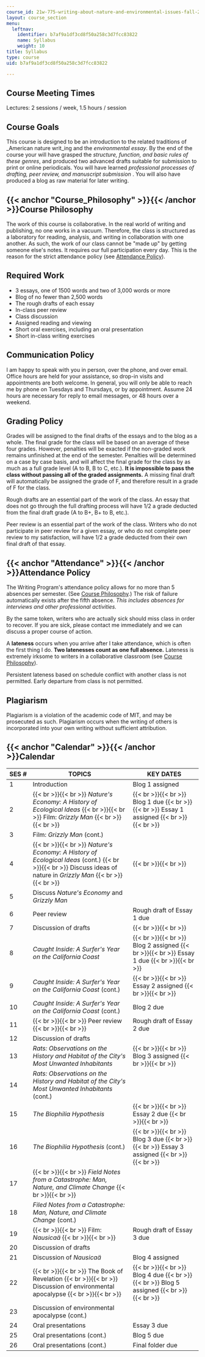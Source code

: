 ```yaml
---
course_id: 21w-775-writing-about-nature-and-environmental-issues-fall-2006
layout: course_section
menu:
  leftnav:
    identifier: b7af9a1df3cd8f50a258c3d7fcc83822
    name: Syllabus
    weight: 10
title: Syllabus
type: course
uid: b7af9a1df3cd8f50a258c3d7fcc83822

---
```


Course Meeting Times
--------------------

Lectures: 2 sessions / week, 1.5 hours / session

Course Goals
------------

This course is designed to be an introduction to the related traditions of _American nature writ_ing and the _environmental essay_. By the end of the course your will have grasped the _structure, function, and basic rules of these genres_, and produced two advanced drafts suitable for submission to print or online periodicals. You will have learned _professional processes of drafting, peer review, and manuscript submission_ . You will also have produced a blog as raw material for later writing.

{{< anchor "Course_Philosophy" >}}{{< /anchor >}}Course Philosophy
------------------------------------------------------------------

The work of this course is collaborative. In the real world of writing and publishing, no one works in a vacuum. Therefore, the class is structured as a laboratory for reading, analysis, and writing in collaboration with one another. As such, the work of our class cannot be "made up" by getting someone else's notes. It requires our full participation every day. This is the reason for the strict attendance policy (see [Attendance Policy](#Attendance)).

Required Work
-------------

*   3 essays, one of 1500 words and two of 3,000 words or more
*   Blog of no fewer than 2,500 words
*   The rough drafts of each essay
*   In-class peer review
*   Class discussion
*   Assigned reading and viewing
*   Short oral exercises, including an oral presentation
*   Short in-class writing exercises

Communication Policy
--------------------

I am happy to speak with you in person, over the phone, and over email. Office hours are held for your assistance, so drop-in visits and appointments are both welcome. In general, you will only be able to reach me by phone on Tuesdays and Thursdays, or by appointment. Assume 24 hours are necessary for reply to email messages, or 48 hours over a weekend.

Grading Policy
--------------

Grades will be assigned to the final drafts of the essays and to the blog as a whole. The final grade for the class will be based on an average of these four grades. However, penalties will be exacted if the non-graded work remains unfinished at the end of the semester. Penalties will be determined on a case by case basis, and will affect the final grade for the class by as much as a full grade level (A to B, B to C, etc.). **It is impossible to pass the class without passing all of the graded assignments.** A missing final draft will automatically be assigned the grade of F, and therefore result in a grade of F for the class.

Rough drafts are an essential part of the work of the class. An essay that does not go through the full drafting process will have 1/2 a grade deducted from the final draft grade (A to B+, B+ to B, etc.).

Peer review is an essential part of the work of the class. Writers who do not participate in peer review for a given essay, or who do not complete peer review to my satisfaction, will have 1/2 a grade deducted from their own final draft of that essay.

{{< anchor "Attendance" >}}{{< /anchor >}}Attendance Policy
-----------------------------------------------------------

The Writing Program's attendance policy allows for no more than 5 absences per semester. (See [Course Philosophy](#Course_Philosophy).) The risk of failure automatically exists after the fifth absence. _This includes absences for interviews and other professional activities._

By the same token, writers who are actually sick should miss class in order to recover. If you are sick, please contact me immediately and we can discuss a proper course of action.

A **lateness** occurs when you arrive after I take attendance, which is often the first thing I do. **Two latenesses count as one full absence.** Lateness is extremely irksome to writers in a collaborative classroom (see [Course Philosophy](#Course_Philosophy)).

Persistent lateness based on schedule conflict with another class is not permitted. Early departure from class is not permitted.

Plagiarism
----------

Plagiarism is a violation of the academic code of MIT, and may be prosecuted as such. Plagiarism occurs when the writing of others is incorporated into your own writing without sufficient attribution.

{{< anchor "Calendar" >}}{{< /anchor >}}Calendar
------------------------------------------------

| SES # | TOPICS | KEY DATES |
| --- | --- | --- |
| 1 | Introduction | Blog 1 assigned |
| 2 |  {{< br >}}{{< br >}} _Nature's Economy: A History of Ecological Ideas_ {{< br >}}{{< br >}} Film: _Grizzly Man_ {{< br >}}{{< br >}}  |  {{< br >}}{{< br >}} Blog 1 due {{< br >}}{{< br >}} Essay 1 assigned {{< br >}}{{< br >}}  |
| 3 | Film: _Grizzly Man_ (cont.) | &nbsp; |
| 4 |  {{< br >}}{{< br >}} _Nature's Economy: A History of Ecological Ideas_ (cont.) {{< br >}}{{< br >}} Discuss ideas of nature in _Grizzly Man_ {{< br >}}{{< br >}}  |  {{< br >}}{{< br >}}  |
| 5 | Discuss _Nature's Economy_ and _Grizzly Man_ | &nbsp; |
| 6 | Peer review | Rough draft of Essay 1 due |
| 7 | Discussion of drafts |  {{< br >}}{{< br >}}  |
| 8 | _Caught Inside: A Surfer's Year on the California Coast_ |  {{< br >}}{{< br >}} Blog 2 assigned {{< br >}}{{< br >}} Essay 1 due {{< br >}}{{< br >}}  |
| 9 | _Caught Inside: A Surfer's Year on the California Coast_ (cont.) |  {{< br >}}{{< br >}} Essay 2 assigned {{< br >}}{{< br >}}  |
| 10 | _Caught Inside: A Surfer's Year on the California Coast_ (cont.) | Blog 2 due |
| 11 |  {{< br >}}{{< br >}} Peer review {{< br >}}{{< br >}}  | Rough draft of Essay 2 due |
| 12 | Discussion of drafts | &nbsp; |
| 13 | _Rats: Observations on the History and Habitat of the City's Most Unwanted Inhabitants_ |  {{< br >}}{{< br >}} Blog 3 assigned {{< br >}}{{< br >}}  |
| 14 | _Rats: Observations on the History and Habitat of the City's Most Unwanted Inhabitants_ (cont.) | &nbsp; |
| 15 | _The Biophilia Hypothesis_ |  {{< br >}}{{< br >}} Essay 2 due {{< br >}}{{< br >}}  |
| 16 | _The Biophilia Hypothesis_ (cont.) |  {{< br >}}{{< br >}} Blog 3 due {{< br >}}{{< br >}} Essay 3 assigned {{< br >}}{{< br >}}  |
| 17 |  {{< br >}}{{< br >}} _Field Notes from a Catastrophe: Man, Nature, and Climate Change_ {{< br >}}{{< br >}}  | &nbsp; |
| 18 | _Filed Notes from a Catastrophe: Man, Nature, and Climate Change_ (cont.) | &nbsp; |
| 19 |  {{< br >}}{{< br >}} Film: _Nausicaä_ {{< br >}}{{< br >}}  | Rough draft of Essay 3 due |
| 20 | Discussion of drafts | &nbsp; |
| 21 | Discussion of _Nausicaä_ | Blog 4 assigned |
| 22 |  {{< br >}}{{< br >}} The Book of Revelation {{< br >}}{{< br >}} Discussion of environmental apocalypse {{< br >}}{{< br >}}  |  {{< br >}}{{< br >}} Blog 4 due {{< br >}}{{< br >}} Blog 5 assigned {{< br >}}{{< br >}}  |
| 23 | Discussion of environmental apocalypse (cont.) | &nbsp; |
| 24 | Oral presentations | Essay 3 due |
| 25 | Oral presentations (cont.) | Blog 5 due |
| 26 | Oral presentations (cont.) | Final folder due